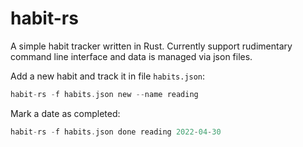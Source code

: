 # habit-rs

A simple habit tracker written in Rust. Currently support rudimentary command line interface and data is managed via json files.

Add a new habit and track it in file `habits.json`:

``` rust
habit-rs -f habits.json new --name reading
```

Mark a date as completed:

``` rust
habit-rs -f habits.json done reading 2022-04-30
```
